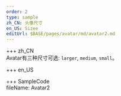 ```yaml
---   
order: 2
type: sample  
zh_CN: 头像尺寸 
en_US: Sizee
editUrl: $BASE/pages/avatar/md/avatar2.md
---      
```


+++ zh_CN   
Avatar有三种尺寸可选: <Code>larger</Code>, <Code>medium</Code>,
<Code>small</Code>。

+++ en_US   


+++ SampleCode  
fileName: Avatar2
